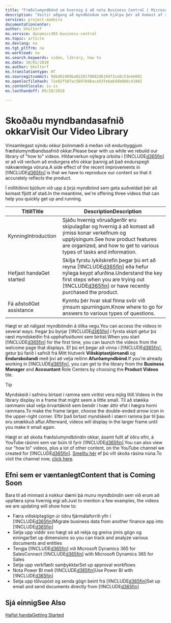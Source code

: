 ```yaml
---
title: "Fræðslumyndbönd um hvernig á að nota Business Central | Microsoft Docs"
description: "Veitir aðgang að myndböndum sem hjálpa þér að komast af stað og læra Hvernig á að framkvæma algeng verk"
services: project-madeira
documentationcenter: 
author: bholtorf
ms.service: dynamics365-business-central
ms.topic: article
ms.devlang: na
ms.tgt_pltfrm: na
ms.workload: na
ms.search.keywords: video, library, how to
ms.date: 10/01/2018
ms.author: bholtorf
ms.translationtype: HT
ms.sourcegitcommit: 9dbd92409ba02281f008246194f3ce0c53e4e001
ms.openlocfilehash: 71e92f587ac5697b96aca937e6a6d4b00dc41902
ms.contentlocale: is-is
ms.lasthandoff: 09/28/2018

---
```

# <a name="visit-our-video-library"></a><span data-ttu-id="f08ad-103">Skoðaðu myndbandasafnið okkar</span><span class="sxs-lookup"><span data-stu-id="f08ad-103">Visit Our Video Library</span></span>
<span data-ttu-id="f08ad-104">Vinsamlegast sýndu okkur þolinmæði á meðan við endurbyggjum fræðslumyndbandssafnið okkar.</span><span class="sxs-lookup"><span data-stu-id="f08ad-104">Please bear with us while we rebuild our library of "how to" videos.</span></span> <span data-ttu-id="f08ad-105">Hliðarverkun nýlegra úrbóta í [!INCLUDE[d365fin](includes/d365fin_md.md)] er að við verðum að endurgera efni okkar þannig að það endurspegli nákvæmlega vöruna.</span><span class="sxs-lookup"><span data-stu-id="f08ad-105">A side effect of the recent improvements in [!INCLUDE[d365fin](includes/d365fin_md.md)] is that we have to reproduce our content so that it accurately reflects the product.</span></span> 

<span data-ttu-id="f08ad-106">Í millitíðinni bjóðum við upp á þrjú myndbönd sem geta auðveldað þér að komast fljótt af stað.</span><span class="sxs-lookup"><span data-stu-id="f08ad-106">In the meantime, we're offering three videos that can help you quickly get up and running.</span></span>

|<span data-ttu-id="f08ad-107">Titill</span><span class="sxs-lookup"><span data-stu-id="f08ad-107">Title</span></span>|<span data-ttu-id="f08ad-108">Description</span><span class="sxs-lookup"><span data-stu-id="f08ad-108">Description</span></span>|
|----|----|
|<span data-ttu-id="f08ad-109">Kynning</span><span class="sxs-lookup"><span data-stu-id="f08ad-109">Introduction</span></span>|<span data-ttu-id="f08ad-110">Sjáðu hvernig vöruaðgerðir eru skipulagðar og hvernig á að komast að ýmiss konar verkefnum og upplýsingum.</span><span class="sxs-lookup"><span data-stu-id="f08ad-110">See how product features are organized, and how to get to various types of tasks and information.</span></span>|
|<span data-ttu-id="f08ad-111">Hefjast handa</span><span class="sxs-lookup"><span data-stu-id="f08ad-111">Get started</span></span>|<span data-ttu-id="f08ad-112">Skilja fyrstu lykilskrefin þegar þú ert að reyna [!INCLUDE[d365fin](includes/d365fin_md.md)] eða hefur nýlega keypt afurðina.</span><span class="sxs-lookup"><span data-stu-id="f08ad-112">Understand the key first steps when you are trying out [!INCLUDE[d365fin](includes/d365fin_md.md)] or have recently purchased the product.</span></span> |
|<span data-ttu-id="f08ad-113">Fá aðstoð</span><span class="sxs-lookup"><span data-stu-id="f08ad-113">Get assistance</span></span>|<span data-ttu-id="f08ad-114">Kynntu þér hvar skal finna svör við ýmsum spurningum.</span><span class="sxs-lookup"><span data-stu-id="f08ad-114">Know where to go for answers to various types of questions.</span></span>|

<span data-ttu-id="f08ad-115">Hægt er að nálgast myndböndin á ólíka vegu.</span><span class="sxs-lookup"><span data-stu-id="f08ad-115">You can access the videos in several ways.</span></span> <span data-ttu-id="f08ad-116">Þegar þú byrjar [!INCLUDE[d365fin](includes/d365fin_md.md)] í fyrsta skipti getur þú ræst myndskeiðin frá upphafssíðunni sem birtist.</span><span class="sxs-lookup"><span data-stu-id="f08ad-116">When you start [!INCLUDE[d365fin](includes/d365fin_md.md)] for the first time, you can launch the videos from the welcome page that displays.</span></span> <span data-ttu-id="f08ad-117">Ef þú ert þegar að vinna í [!INCLUDE[d365fin](includes/d365fin_md.md)], getur þú farið í safnið frá Mitt hlutverk **Viðskiptastjórnandi** og **Endurskoðandi** með því að velja reitinn **Afurðamyndbönd**.</span><span class="sxs-lookup"><span data-stu-id="f08ad-117">If you're already working in [!INCLUDE[d365fin](includes/d365fin_md.md)], you can get to the library from the **Business Manager** and **Accountant** Role Centers by choosing the **Product Videos** tile.</span></span> 

> [!Tip]  
> <span data-ttu-id="f08ad-118">Myndskeið í safninu birtast í ramma sem virðist vera mjög lítill.</span><span class="sxs-lookup"><span data-stu-id="f08ad-118">Videos in the library display in a frame that might seem a little small.</span></span> <span data-ttu-id="f08ad-119">Til að stækka rammann skal velja örvartáknið sem bendir í tvær áttir efst í hægra horni rammans.</span><span class="sxs-lookup"><span data-stu-id="f08ad-119">To make the frame larger, choose the double-ended arrow icon in the upper-right corner.</span></span> <span data-ttu-id="f08ad-120">Eftir það birtast myndskeið í stærri ramma þar til þau eru smækkuð aftur.</span><span class="sxs-lookup"><span data-stu-id="f08ad-120">Afterward, videos will display in the larger frame until you make it small again.</span></span>

<span data-ttu-id="f08ad-121">Hægt er að skoða fræðslumyndböndin okkar, ásamt fullt af öðru efni, á YouTube rásinni sem var búin til fyrir [!INCLUDE[d365fin](includes/d365fin_md.md)].</span><span class="sxs-lookup"><span data-stu-id="f08ad-121">You can also view our "how to" videos, plus a lot of other content, on the YouTube channel we created for [!INCLUDE[d365fin](includes/d365fin_md.md)].</span></span> <span data-ttu-id="f08ad-122">[Smelltu hér](https://go.microsoft.com/fwlink/?linkid=851533) ef þú vilt skoða rásina núna.</span><span class="sxs-lookup"><span data-stu-id="f08ad-122">To visit the channel now, [click here](https://go.microsoft.com/fwlink/?linkid=851533).</span></span>

## <a name="content-that-is-coming-soon"></a><span data-ttu-id="f08ad-123">Efni sem er væntanlegt</span><span class="sxs-lookup"><span data-stu-id="f08ad-123">Content that is Coming Soon</span></span>
<span data-ttu-id="f08ad-124">Bara til að minnast á nokkur dæmi þá munu myndböndin sem við erum að uppfæra sýna hvernig eigi að:</span><span class="sxs-lookup"><span data-stu-id="f08ad-124">Just to mention a few examples, the videos we are updating will show how to:</span></span>  

* <span data-ttu-id="f08ad-125">Færa viðskiptagögn úr öðru fjármálaforriti yfir í [!INCLUDE[d365fin](includes/d365fin_md.md)]</span><span class="sxs-lookup"><span data-stu-id="f08ad-125">Migrate business data from another finance app into [!INCLUDE[d365fin](includes/d365fin_md.md)]</span></span>  
* <span data-ttu-id="f08ad-126">Setja upp víddir svo hægt sé að rekja og greina ýmis gögn og einingar</span><span class="sxs-lookup"><span data-stu-id="f08ad-126">Set up dimensions so you can track and analyze various documents and entities</span></span>
* <span data-ttu-id="f08ad-127">Tengja [!INCLUDE[d365fin](includes/d365fin_md.md)] við Microsoft Dynamics 365 for Sales</span><span class="sxs-lookup"><span data-stu-id="f08ad-127">Connect [!INCLUDE[d365fin](includes/d365fin_md.md)] with Microsoft Dynamics 365 for Sales</span></span>
* <span data-ttu-id="f08ad-128">Setja upp verkflæði samþykktar</span><span class="sxs-lookup"><span data-stu-id="f08ad-128">Set up approval workflows</span></span>  
* <span data-ttu-id="f08ad-129">Nota Power BI með [!INCLUDE[d365fin](includes/d365fin_md.md)]</span><span class="sxs-lookup"><span data-stu-id="f08ad-129">Use Power BI with [!INCLUDE[d365fin](includes/d365fin_md.md)]</span></span>  
* <span data-ttu-id="f08ad-130">Setja upp tölvupóst og senda gögn beint frá [!INCLUDE[d365fin](includes/d365fin_md.md)]</span><span class="sxs-lookup"><span data-stu-id="f08ad-130">Set up email and send documents directly from [!INCLUDE[d365fin](includes/d365fin_md.md)]</span></span>  

## <a name="see-also"></a><span data-ttu-id="f08ad-131">Sjá einnig</span><span class="sxs-lookup"><span data-stu-id="f08ad-131">See Also</span></span>
[<span data-ttu-id="f08ad-132">Hafist handa</span><span class="sxs-lookup"><span data-stu-id="f08ad-132">Getting Started</span></span>](product-get-started.md)

